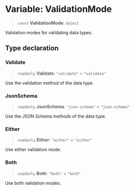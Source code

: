 # Variable: ValidationMode

> `const` **ValidationMode**: `object`

Validation modes for validating data types.

## Type declaration

### Validate

> `readonly` **Validate**: `"validate"` = `"validate"`

Use the validation method of the data type.

### JsonSchema

> `readonly` **JsonSchema**: `"json-schema"` = `"json-schema"`

Use the JSON Schema methods of the data type.

### Either

> `readonly` **Either**: `"either"` = `"either"`

Use either validation mode.

### Both

> `readonly` **Both**: `"both"` = `"both"`

Use both validation modes.
